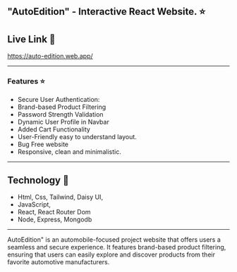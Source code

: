 ## "AutoEdition" - Interactive React Website. :star:

## Live Link :ghost:
<https://auto-edition.web.app/>


-----------------

### Features :star:

- Secure User Authentication:
- Brand-based Product Filtering
- Password Strength Validation
- Dynamic User Profile in Navbar
- Added Cart Functionality
 - User-Friendly easy to understand layout.
 - Bug Free website
 - Responsive, clean and minimalistic.

 ------------------------
 ## Technology :hammer:
 - Html, Css, Tailwind, Daisy UI,
 - JavaScript,
 - React, React Router Dom
 - Node, Express, Mongodb

--------


AutoEdition" is an automobile-focused project website that offers users a seamless and secure experience. It features brand-based product filtering, ensuring that users can easily explore and discover products from their favorite automotive manufacturers.





 


